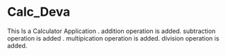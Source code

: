 # Calc_Deva
This Is a Calculator Application .
addition operation is added.
subtraction operation is added .
multipication operation is added.
division operation is added.
